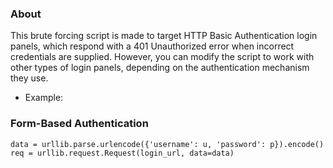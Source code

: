 ### About 


This brute forcing script is made to target HTTP Basic Authentication login panels, 
which respond with a 401 Unauthorized error when incorrect credentials are supplied. 
However, you can modify the script to work with other types of login panels, 
depending on the authentication mechanism they use. 

* Example:

### Form-Based Authentication

```
data = urllib.parse.urlencode({'username': u, 'password': p}).encode()
req = urllib.request.Request(login_url, data=data)
```
